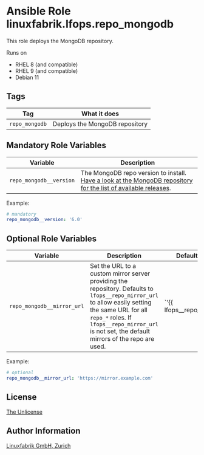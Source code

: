 # Ansible Role linuxfabrik.lfops.repo_mongodb

This role deploys the MongoDB repository.

Runs on

* RHEL 8 (and compatible)
* RHEL 9 (and compatible)
* Debian 11


## Tags

| Tag            | What it does                   |
| ---            | ------------                   |
| `repo_mongodb` | Deploys the MongoDB repository |


## Mandatory Role Variables

| Variable | Description |
| -------- | ----------- |
| `repo_mongodb__version` | The MongoDB repo version to install. [Have a look at the MongoDB repository for the list of available releases](https://repo.mongodb.org/yum/redhat/8/mongodb-org/). |

Example:
```yaml
# mandatory
repo_mongodb__version: '6.0'
```


## Optional Role Variables

| Variable | Description | Default Value |
| -------- | ----------- | ------------- |
| `repo_mongodb__mirror_url` | Set the URL to a custom mirror server providing the repository. Defaults to `lfops__repo_mirror_url` to allow easily setting the same URL for all `repo_*` roles. If `lfops__repo_mirror_url` is not set, the default mirrors of the repo are used. | `'{{ lfops__repo_mirror_url | default("") }}'` |

Example:
```yaml
# optional
repo_mongodb__mirror_url: 'https://mirror.example.com'
```


## License

[The Unlicense](https://unlicense.org/)


## Author Information

[Linuxfabrik GmbH, Zurich](https://www.linuxfabrik.ch)
